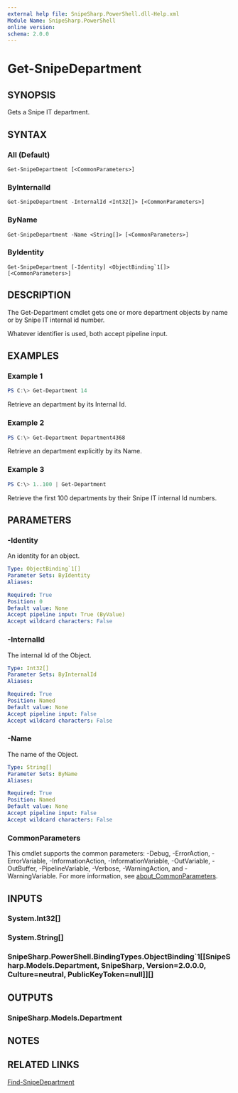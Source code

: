 ```yaml
---
external help file: SnipeSharp.PowerShell.dll-Help.xml
Module Name: SnipeSharp.PowerShell
online version:
schema: 2.0.0
---
```


# Get-SnipeDepartment

## SYNOPSIS
Gets a Snipe IT department.

## SYNTAX

### All (Default)
```
Get-SnipeDepartment [<CommonParameters>]
```

### ByInternalId
```
Get-SnipeDepartment -InternalId <Int32[]> [<CommonParameters>]
```

### ByName
```
Get-SnipeDepartment -Name <String[]> [<CommonParameters>]
```

### ByIdentity
```
Get-SnipeDepartment [-Identity] <ObjectBinding`1[]> [<CommonParameters>]
```

## DESCRIPTION
The Get-Department cmdlet gets one or more department objects by name or by Snipe IT internal id number.

Whatever identifier is used, both accept pipeline input.

## EXAMPLES

### Example 1
```powershell
PS C:\> Get-Department 14
```

Retrieve an department by its Internal Id.

### Example 2
```powershell
PS C:\> Get-Department Department4368
```

Retrieve an department explicitly by its Name.

### Example 3
```powershell
PS C:\> 1..100 | Get-Department
```

Retrieve the first 100 departments by their Snipe IT internal Id numbers.

## PARAMETERS

### -Identity
An identity for an object.

```yaml
Type: ObjectBinding`1[]
Parameter Sets: ByIdentity
Aliases:

Required: True
Position: 0
Default value: None
Accept pipeline input: True (ByValue)
Accept wildcard characters: False
```

### -InternalId
The internal Id of the Object.

```yaml
Type: Int32[]
Parameter Sets: ByInternalId
Aliases:

Required: True
Position: Named
Default value: None
Accept pipeline input: False
Accept wildcard characters: False
```

### -Name
The name of the Object.

```yaml
Type: String[]
Parameter Sets: ByName
Aliases:

Required: True
Position: Named
Default value: None
Accept pipeline input: False
Accept wildcard characters: False
```

### CommonParameters
This cmdlet supports the common parameters: -Debug, -ErrorAction, -ErrorVariable, -InformationAction, -InformationVariable, -OutVariable, -OutBuffer, -PipelineVariable, -Verbose, -WarningAction, and -WarningVariable. For more information, see [about_CommonParameters](http://go.microsoft.com/fwlink/?LinkID=113216).

## INPUTS

### System.Int32[]

### System.String[]

### SnipeSharp.PowerShell.BindingTypes.ObjectBinding`1[[SnipeSharp.Models.Department, SnipeSharp, Version=2.0.0.0, Culture=neutral, PublicKeyToken=null]][]

## OUTPUTS

### SnipeSharp.Models.Department

## NOTES

## RELATED LINKS

[Find-SnipeDepartment](Find-SnipeDepartment.md)
